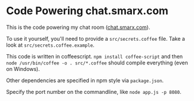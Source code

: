 Code Powering chat.smarx.com
============================

This is the code powering my chat room ([chat.smarx.com](http://chat.smarx.com)).

To use it yourself, you'll need to provide a `src/secrets.coffee` file. Take a look at `src/secrets.coffee.example`.

This code is written in coffeescript. `npm install coffee-script` and then `node /usr/bin/coffee -o . src/*.coffee` should compile everything (even on Windows).

Other dependencies are specified in npm style via `package.json`.

Specify the port number on the commandline, like `node app.js -p 8080`.